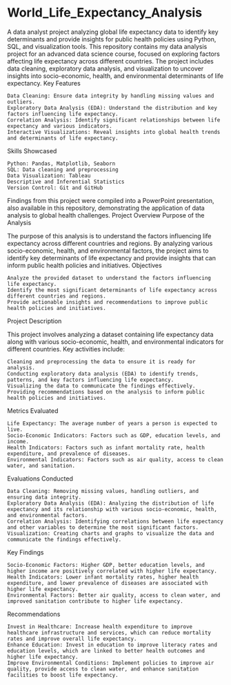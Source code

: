 # World_Life_Expectancy_Analysis
A data analyst project analyzing global life expectancy data to identify key determinants and provide insights for public health policies using Python, SQL, and visualization tools.
This repository contains my data analysis project for an advanced data science course, focused on exploring factors affecting life expectancy across different countries. The project includes data cleaning, exploratory data analysis, and visualization to uncover insights into socio-economic, health, and environmental determinants of life expectancy.
Key Features

    Data Cleaning: Ensure data integrity by handling missing values and outliers.
    Exploratory Data Analysis (EDA): Understand the distribution and key factors influencing life expectancy.
    Correlation Analysis: Identify significant relationships between life expectancy and various indicators.
    Interactive Visualizations: Reveal insights into global health trends and determinants of life expectancy.

Skills Showcased

    Python: Pandas, Matplotlib, Seaborn
    SQL: Data cleaning and preprocessing
    Data Visualization: Tableau
    Descriptive and Inferential Statistics
    Version Control: Git and GitHub

Findings from this project were compiled into a PowerPoint presentation, also available in this repository, demonstrating the application of data analysis to global health challenges.
Project Overview
Purpose of the Analysis

The purpose of this analysis is to understand the factors influencing life expectancy across different countries and regions. By analyzing various socio-economic, health, and environmental factors, the project aims to identify key determinants of life expectancy and provide insights that can inform public health policies and initiatives.
Objectives

    Analyze the provided dataset to understand the factors influencing life expectancy.
    Identify the most significant determinants of life expectancy across different countries and regions.
    Provide actionable insights and recommendations to improve public health policies and initiatives.

Project Description

This project involves analyzing a dataset containing life expectancy data along with various socio-economic, health, and environmental indicators for different countries. Key activities include:

    Cleaning and preprocessing the data to ensure it is ready for analysis.
    Conducting exploratory data analysis (EDA) to identify trends, patterns, and key factors influencing life expectancy.
    Visualizing the data to communicate the findings effectively.
    Providing recommendations based on the analysis to inform public health policies and initiatives.

Metrics Evaluated

    Life Expectancy: The average number of years a person is expected to live.
    Socio-Economic Indicators: Factors such as GDP, education levels, and income.
    Health Indicators: Factors such as infant mortality rate, health expenditure, and prevalence of diseases.
    Environmental Indicators: Factors such as air quality, access to clean water, and sanitation.

Evaluations Conducted

    Data Cleaning: Removing missing values, handling outliers, and ensuring data integrity.
    Exploratory Data Analysis (EDA): Analyzing the distribution of life expectancy and its relationship with various socio-economic, health, and environmental factors.
    Correlation Analysis: Identifying correlations between life expectancy and other variables to determine the most significant factors.
    Visualization: Creating charts and graphs to visualize the data and communicate the findings effectively.

Key Findings

    Socio-Economic Factors: Higher GDP, better education levels, and higher income are positively correlated with higher life expectancy.
    Health Indicators: Lower infant mortality rates, higher health expenditure, and lower prevalence of diseases are associated with higher life expectancy.
    Environmental Factors: Better air quality, access to clean water, and improved sanitation contribute to higher life expectancy.

Recommendations

    Invest in Healthcare: Increase health expenditure to improve healthcare infrastructure and services, which can reduce mortality rates and improve overall life expectancy.
    Enhance Education: Invest in education to improve literacy rates and education levels, which are linked to better health outcomes and higher life expectancy.
    Improve Environmental Conditions: Implement policies to improve air quality, provide access to clean water, and enhance sanitation facilities to boost life expectancy.
